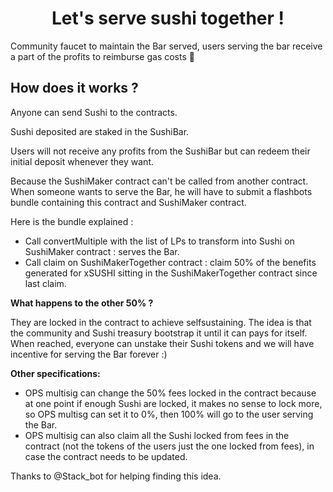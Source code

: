 # <h1 align="center"> Let's serve sushi together ! </h1>

Community faucet to maintain the Bar served, users serving the bar receive a part of the profits to reimburse gas costs :sushi:

## How does it works ?

Anyone can send Sushi to the contracts.

Sushi deposited are staked in the SushiBar.

Users will not receive any profits from the SushiBar but can redeem their initial deposit whenever they want.

Because the SushiMaker contract can't be called from another contract.
When someone wants to serve the Bar, he will have to submit a flashbots bundle containing this contract and SushiMaker contract.

Here is the bundle explained :

* Call convertMultiple with the list of LPs to transform into Sushi on SushiMaker contract : serves the Bar.
* Call claim on SushiMakerTogether contract : claim 50% of the benefits generated for xSUSHI sitting in the SushiMakerTogether contract since last claim.

**What happens to the other 50% ?**

They are locked in the contract to achieve selfsustaining.
The idea is that the community and Sushi treasury bootstrap it until it can pays for itself.
When reached, everyone can unstake their Sushi tokens and we will have incentive for serving the Bar forever :)

**Other specifications:**

* OPS multisig can change the 50% fees locked in the contract because at one point if enough Sushi are locked, it makes no sense to lock more, so OPS multisg can set it to 0%, then 100% will go to the user serving the Bar.
* OPS multisig can also claim all the Sushi locked from fees in the contract (not the tokens of the users just the one locked from fees), in case the contract needs to be updated.

Thanks to @Stack_bot for helping finding this idea.